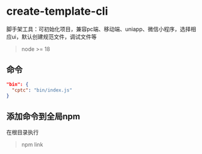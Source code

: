 # create-template-cli
脚手架工具：可初始化项目，兼容pc端、移动端、uniapp、微信小程序，选择相应ui，默认创建规范文件，调试文件等
> node >= 18
## 命令
```json
"bin": {
  "cptc": "bin/index.js"
}
```
## 添加命令到全局npm
在根目录执行
> npm link